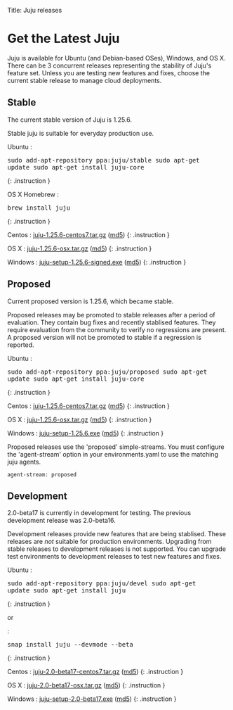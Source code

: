 Title: Juju releases


# Get the Latest Juju

Juju is available for Ubuntu (and Debian-based OSes), Windows, and OS X.
There can be 3 concurrent releases representing the stability of Juju's
feature set. Unless you are testing new features and fixes, choose the
current stable release to manage cloud deployments.


## Stable

The current stable version of Juju is 1.25.6.

Stable juju is suitable for everyday production use.

Ubuntu
: <pre>sudo add-apt-repository ppa:juju/stable
sudo apt-get update
sudo apt-get install juju-core</pre>
{: .instruction }

OS X Homebrew
: <pre>brew install juju</pre>
{: .instruction }

Centos
: [juju-1.25.6-centos7.tar.gz](https://launchpad.net/juju-core/1.25/1.25.6/+download/juju-1.25.6-centos7.tar.gz) ([md5](https://launchpad.net/juju-core/1.25/1.25.6/+download/juju-1.25.6-centos7.tar.gz/+md5))
{: .instruction }

OS X
: [juju-1.25.6-osx.tar.gz](https://launchpad.net/juju-core/1.25/1.25.6/+download/juju-1.25.6-osx.tar.gz) ([md5](https://launchpad.net/juju-core/1.25/1.25.6/+download/juju-1.25.6-osx.tar.gz/+md5))
{: .instruction }

Windows
: [juju-setup-1.25.6-signed.exe](https://launchpad.net/juju-core/1.25/1.25.6/+download/juju-setup-1.25.6-signed.exe) ([md5](https://launchpad.net/juju-core/1.25/1.25.6/+download/juju-setup-1.25.6-signed.exe/+md5))
{: .instruction }


## Proposed

Current proposed version is 1.25.6, which became stable.

Proposed releases may be promoted to stable releases after a period of
evaluation. They contain bug fixes and recently stablised features. They
require evaluation from the community to verify no regressions are
present. A proposed version will not be promoted to stable if a
regression is reported.

Ubuntu
: <pre>sudo add-apt-repository ppa:juju/proposed
sudo apt-get update
sudo apt-get install juju-core</pre>
{: .instruction }

Centos
: [juju-1.25.6-centos7.tar.gz](https://launchpad.net/juju-core/1.25/1.25.6/+download/juju-1.25.6-centos7.tar.gz) ([md5](https://launchpad.net/juju-core/1.25/1.25.6/+download/juju-1.25.6-centos7.tar.gz/+md5))
{: .instruction }

OS X
: [juju-1.25.6-osx.tar.gz](https://launchpad.net/juju-core/1.25/1.25.6/+download/juju-1.25.6-osx.tar.gz) ([md5](https://launchpad.net/juju-core/1.25/1.25.6/+download/juju-1.25.6-osx.tar.gz/+md5))
{: .instruction }

Windows
: [juju-setup-1.25.6.exe](https://launchpad.net/juju-core/1.25/1.25.6/+download/juju-setup-1.25.6.exe) ([md5](https://launchpad.net/juju-core/1.25/1.25.6/+download/juju-setup-1.25.6.exe/+md5))
{: .instruction }

Proposed releases use the 'proposed' simple-streams. You must configure
the 'agent-stream' option in your environments.yaml to use the matching
juju agents.

```no-highlight
agent-stream: proposed
```

## Development

2.0-beta17 is currently in development for testing.
The previous development release was 2.0-beta16.

Development releases provide new features that are being stablised.
These releases are *not* suitable for production environments. Upgrading
from stable releases to development releases is not supported. You can
upgrade test environments to development releases to test new features
and fixes.

Ubuntu
: <pre>sudo add-apt-repository ppa:juju/devel
sudo apt-get update
sudo apt-get install juju</pre>
{: .instruction }

or

: <pre>snap install juju --devmode --beta</pre>
{: .instruction }

Centos
: [juju-2.0-beta17-centos7.tar.gz](https://launchpad.net/juju/2.0/2.0-beta17/+download/juju-2.0-beta17-centos7.tar.gz) ([md5](https://launchpad.net/juju/2.0/2.0-beta17/+download/juju-2.0-beta17-centos7.tar.gz/+md5))
{: .instruction }

OS X
: [juju-2.0-beta17-osx.tar.gz](https://launchpad.net/juju/2.0/2.0-beta17/+download/juju-2.0-beta17-osx.tar.gz) ([md5](https://launchpad.net/juju/2.0/2.0-beta17/+download/juju-2.0-beta17-osx.tar.gz/+md5))
{: .instruction }

Windows
: [juju-setup-2.0-beta17.exe](https://launchpad.net/juju/2.0/2.0-beta17/+download/juju-setup-2.0-beta17.exe) ([md5](https://launchpad.net/juju/2.0/2.0-beta17/+download/juju-setup-2.0-beta17.exe/+md5))
{: .instruction }
